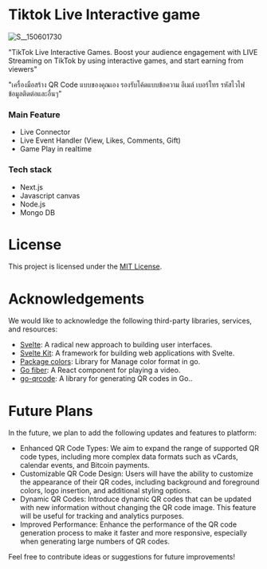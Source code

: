 <h1>
  Tiktok Live Interactive game 
</h1>

![S__150601730](https://github.com/kroekkarawit/tiktok-hippo-game/assets/127166944/91070da4-2bbd-4f16-bb5b-73eb3c7a7046)


<p>
  "TikTok Live Interactive Games. Boost your audience engagement with LIVE Streaming on TikTok by using interactive games, and start earning from viewers"
</p>

<p>
  "เครื่องมือสร้าง QR Code แบบของคุณเอง รองรับโค้ดแบบข้อความ อีเมล์ เบอร์โทร รหัสไวไฟ ข้อมูลติดต่อและอื่นๆ”
</p>


<h3>
  Main Feature
</h3>

<ul>
  <li>
    Live Connector
  </li>
    <li>
    Live Event Handler (View, Likes, Comments, Gift)
  </li>
    <li>
    Game Play in realtime
  </li>
   
</ul>


<h3>
  Tech stack
</h3>
<ul>
  <li>
    Next.js
  </li>
    <li>
    Javascript canvas
  </li>
  <li>
    Node.js
  </li>
      <li>
    Mongo DB
  </li> 
</ul>


# License
This project is licensed under the [MIT License](LICENSE).

# Acknowledgements
We would like to acknowledge the following third-party libraries, services, and resources:

- [Svelte](https://svelte.dev/): A radical new approach to building user interfaces.
- [Svelte Kit](https://kit.svelte.dev/): A framework for building web applications with Svelte.
- [Package colors](https://pkg.go.dev/gopkg.in/go-playground/colors.v1#section-readme): Library for Manage color format in go.
- [Go fiber](https://docs.gofiber.io/): A React component for playing a video.
- [go-qrcode](https://github.com/skip2/go-qrcode): A library for generating QR codes in Go..

# Future Plans
In the future, we plan to add the following updates and features to platform:

- Enhanced QR Code Types: We aim to expand the range of supported QR code types, including more complex data formats such as vCards, calendar events, and Bitcoin payments.
- Customizable QR Code Design: Users will have the ability to customize the appearance of their QR codes, including background and foreground colors, logo insertion, and additional styling options.
- Dynamic QR Codes: Introduce dynamic QR codes that can be updated with new information without changing the QR code image. This feature will be useful for tracking and analytics purposes.
- Improved Performance: Enhance the performance of the QR code generation process to make it faster and more responsive, especially when generating large numbers of QR codes.

Feel free to contribute ideas or suggestions for future improvements!
